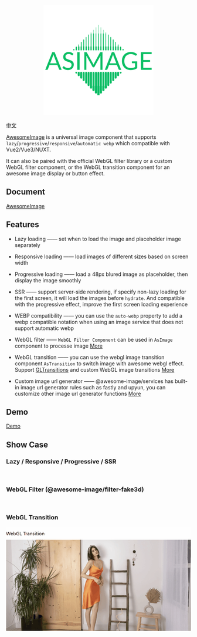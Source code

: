 
<div style="text-align: center;">
<img src="./docs/static/icon.png" style="width: 300px;"/>
</div>

[中文](README.zh.md)

[AwesomeImage](https://awesome-image.vercel.app) is a universal image component that supports `lazy`/`progressive`/`responsive`/`automatic webp` which compatible with Vue2/Vue3/NUXT.

It can also be paired with the official WebGL filter library or a custom WebGL filter component, or the WebGL transition component for an awesome image display or button effect.
## Document
[AwesomeImage](https://awesome-image.vercel.app)

## Features

- Lazy loading —— set when to load the image and placeholder image separately
- Responsive loading  ——   load images of different sizes based on screen width
- Progressive loading  ——  load a 48px blured image as placeholder, then display the image smoothly
- SSR  ——  support server-side rendering, if specify non-lazy loading for the first screen, it will load the images before `hydrate`. And compatible with the progressive effect, improve the first screen loading experience
- WEBP compatibility —— you can use the `auto-webp` property to add a webp compatible notation when using an image service that does not support automatic webp
- WebGL filter —— `WebGL Filter Component` can be used in `AsImage` component to processe image [More](https://awesome-image.vercel.app/filter/introduction)

- WebGL transition  ——  you can use the webgl image transition component `AsTransition` to switch image with awesome webgl effect. Support [GLTransitions](https://gl-transitions.com/) and custom WebGL image transitions [More](https://awesome-image.vercel.app/transition/introduction)
- Custom image url generator  ——  @awesome-image/services has built-in image url generator rules such as fastly and upyun, you can customize other image url generator functions [More](https://awesome-image.vercel.app/url)

## Demo
[Demo](https://awesome-image-demo.vercel.app)

## Show Case
### Lazy / Responsive / Progressive / SSR
<img src="./docs/static/show.gif" alt=""/>

### WebGL Filter (@awesome-image/filter-fake3d)
<img src="./docs/static/fake3d.gif" alt=""/>

### WebGL Transition
<img src="./docs/static/transition.gif" alt=""/>


